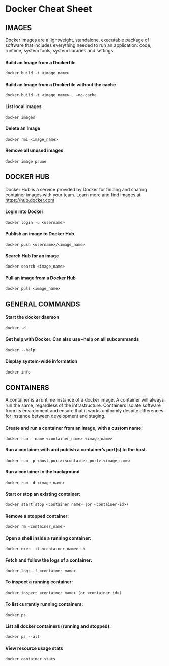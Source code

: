 # Docker Cheat Sheet

## IMAGES

Docker images are a lightweight, standalone, executable package of software that includes everything needed to run an application: code, runtime, system tools, system libraries and settings.

#### Build an Image from a Dockerfile
```docker build -t <image_name>```

#### Build an Image from a Dockerfile without the cache
```docker build -t <image_name> . –no-cache```

#### List local images
```docker images```

#### Delete an Image
```docker rmi <image_name>```

#### Remove all unused images
```docker image prune```

## DOCKER HUB

Docker Hub is a service provided by Docker for finding and sharing container images with your team. Learn more and find images
at https://hub.docker.com

#### Login into Docker
```docker login -u <username>```

#### Publish an image to Docker Hub
```docker push <username>/<image_name>```

#### Search Hub for an image
```docker search <image_name>```

#### Pull an image from a Docker Hub
```docker pull <image_name>```

## GENERAL COMMANDS

#### Start the docker daemon
```docker -d```

#### Get help with Docker. Can also use –help on all subcommands
```docker --help```

#### Display system-wide information
```docker info```

## CONTAINERS

A container is a runtime instance of a docker image. A container will always run the same, regardless of the infrastructure. Containers isolate software from its environment and ensure that it works uniformly despite differences for instance between development and staging.

#### Create and run a container from an image, with a custom name:
```docker run --name <container_name> <image_name>```

#### Run a container with and publish a container’s port(s) to the host.
```docker run -p <host_port>:<container_port> <image_name>```

#### Run a container in the background
```docker run -d <image_name>```

#### Start or stop an existing container:
```docker start|stop <container_name> (or <container-id>)```

#### Remove a stopped container:
```docker rm <container_name>```

#### Open a shell inside a running container:
```docker exec -it <container_name> sh```

#### Fetch and follow the logs of a container:
```docker logs -f <container_name>```

#### To inspect a running container:
```docker inspect <container_name> (or <container_id>)```

#### To list currently running containers:
```docker ps```

#### List all docker containers (running and stopped):
```docker ps --all```

#### View resource usage stats
```docker container stats```
